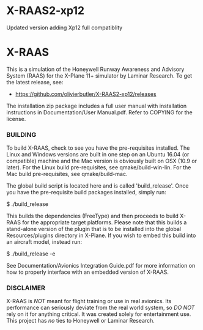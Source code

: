 # X-RAAS2-xp12
Updated version adding Xp12 full compatiblity

# X-RAAS
This is a simulation of the Honeywell Runway Awareness and Advisory System
(RAAS) for the X-Plane 11+ simulator by Laminar Research. To get the latest
release, see:

* https://github.com/olivierbutler/X-RAAS2-xp12/releases

The installation zip package includes a full user manual with
installation instructions in Documentation/User Manual.pdf. Refer to
COPYING for the license.

### BUILDING

To build X-RAAS, check to see you have the pre-requisites installed. The
Linux and Windows versions are built in one step on an Ubuntu 16.04 (or
compatible) machine and the Mac version is obviously built on OSX (10.9
or later). For the Linux build pre-requisites, see qmake/build-win-lin.
For the Mac build pre-requisites, see qmake/build-mac.

The global build script is located here and is called 'build_release'.
Once you have the pre-requisite build packages installed, simply run:

$ ./build_release

This builds the dependencies (FreeType) and then proceeds to build X-RAAS
for the appropriate target platforms. Please note that this builds a
stand-alone version of the plugin that is to be installed into the global
Resources/plugins directory in X-Plane. If you wish to embed this build
into an aircraft model, instead run:

$ ./build_release -e

See Documentation/Avionics Integration Guide.pdf for more information on
how to properly interface with an embedded version of X-RAAS.

### DISCLAIMER

X-RAAS is *NOT* meant for flight training or use in real avionics. Its
performance can seriously deviate from the real world system, so *DO NOT*
rely on it for anything critical. It was created solely for entertainment
use. This project has *no* ties to Honeywell or Laminar Research.
